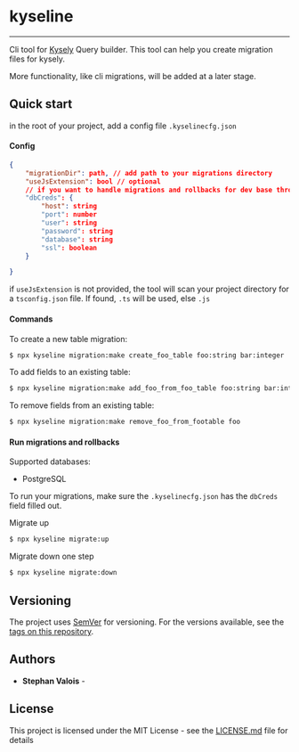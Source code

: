# kyseline

---

Cli tool for [Kysely](https://github.com/kysely-org/kysely) Query builder.
This tool can help you create migration files for kysely.

More functionality, like cli migrations, will be added at a later stage.

## Quick start

in the root of your project, add a config file `.kyselinecfg.json`

#### Config

```json
{
    "migrationDir": path, // add path to your migrations directory
    "useJsExtension": bool // optional
    // if you want to handle migrations and rollbacks for dev base through this cli
    "dbCreds": {
        "host": string
        "port": number
        "user": string
        "password": string
        "database": string
        "ssl": boolean
    }

}
```

if `useJsExtension` is not provided, the tool will scan your project directory for a `tsconfig.json` file. If found, `.ts` will be used, else `.js`

#### Commands

To create a new table migration:

```bash
$ npx kyseline migration:make create_foo_table foo:string bar:integer
```

To add fields to an existing table:

```bash
$ npx kyseline migration:make add_foo_from_foo_table foo:string bar:integer
```

To remove fields from an existing table:

```bash
$ npx kyseline migration:make remove_foo_from_footable foo
```

#### Run migrations and rollbacks

Supported databases:

-   PostgreSQL

To run your migrations, make sure the `.kyselinecfg.json` has the `dbCreds` field filled out.

Migrate up

```bash
$ npx kyseline migrate:up
```

Migrate down one step

```bash
$ npx kyseline migrate:down
```

<!-- ## Deployment

Add additional notes about how to deploy this on a live system -->

<!-- ## Contributing

Please read [CONTRIBUTING.md](https://gist.github.com/PurpleBooth/b24679402957c63ec426) for details on our code of conduct, and the process for submitting pull requests to us. -->

## Versioning

The project uses [SemVer](http://semver.org/) for versioning. For the versions available, see the [tags on this repository](https://github.com/your/project/tags).

## Authors

-   **Stephan Valois** -

## License

This project is licensed under the MIT License - see the [LICENSE.md](LICENSE.md) file for details
